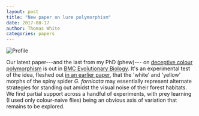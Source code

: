 ```yaml
---
layout: post
title: "New paper on lure polymorphism"
date: 2017-08-17
author: Thomas White
categories: papers 
---
```


<img src="{{ site.baseurl }}/assets/blog/spider_fig.png" title="Profile" class="profile">

Our latest paper---and the last from my PhD (phew)--- on [deceptive colour polymorphism](https://www.google.com/search?tbm=isch&as_q=jewelled+spider) is out in [BMC Evolutionary Biology](http://dx.doi.org/10.1186/s12862-017-1043-7). It's an experimental test of the idea, fleshed out [in an earlier paper](http://dx.doi.org/10.1111/evo.12948), that the 'white' and 'yellow' morphs of the spiny spider _G. fornicata_ may essentially represent alternate strategies for standing out amidst the visual noise of their forest habitats. We find partial support across a handful of experiments, with prey learning (I used only colour-naive flies) being an obvious axis of variation that remains to be explored.